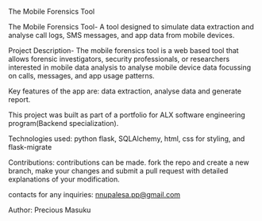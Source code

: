 The Mobile Forensics Tool

The Mobile Forensics Tool- A tool designed to simulate data extraction and analyse call logs, SMS messages, and app data from mobile devices.

Project Description- The mobile forensics tool is a web based tool that allows forensic investigators, security professionals, or researchers interested in mobile data analysis to analyse mobile device data focussing on calls, messages, and app usage patterns.

Key features of the app are: data extraction, analyse data and generate report.

This project was built as part of a portfolio for ALX software engineering program(Backend specialization).

Technologies used: python flask, SQLAlchemy, html, css for styling,  and flask-migrate 

Contributions: contributions can be made. fork the repo and create a new branch, make your changes and submit a pull request with detailed explanations of your modification.

contacts for any inquiries: nnupalesa.pp@gmail.com

Author: Precious Masuku
